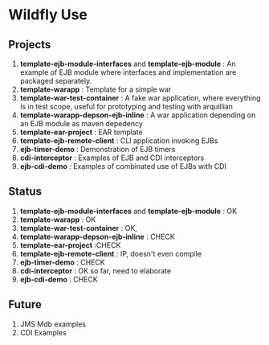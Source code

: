 Wildfly Use
===========


Projects
--------

1. **template-ejb-module-interfaces** and **template-ejb-module** : An example of EJB module where interfaces and implementation are packaged separately.
2. **template-warapp** : Template for a simple war
2. **template-war-test-container** : A fake war application, where everything is in test scope, useful for prototyping and testing with arquillian
2. **template-warapp-depson-ejb-inline** : A war application depending on an EJB module as maven depedency
2. **template-ear-project**  : EAR template
2. **template-ejb-remote-client** : CLI application invoking EJBs
2. **ejb-timer-demo** : Demonstration of EJB timers
2. **cdi-interceptor** : Examples of EJB and CDI interceptors
3. **ejb-cdi-demo** :  Examples of combinated use of EJBs with CDI

Status
------
1. **template-ejb-module-interfaces** and **template-ejb-module** : OK
2. **template-warapp** : OK
2. **template-war-test-container** : OK,
2. **template-warapp-depson-ejb-inline** : CHECK
2. **template-ear-project**  :CHECK
2. **template-ejb-remote-client** : IP, doesn't even compile
2. **ejb-timer-demo** : CHECK
2. **cdi-interceptor** : OK so far, need to elaborate
3. **ejb-cdi-demo** :  CHECK

Future
------

1. JMS Mdb examples
2. CDI Examples

 
     
        